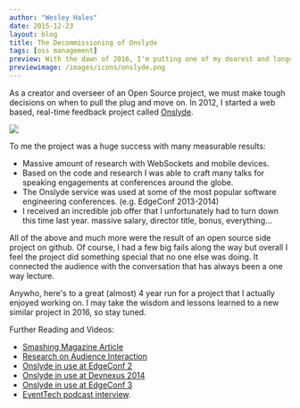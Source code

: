 ```yaml
---
author: "Wesley Hales"
date: 2015-12-23
layout: blog
title: The Decommissioning of Onslyde
tags: [oss management]
preview: With the dawn of 2016, I'm putting one of my dearest and longest running open source projects, Onslyde, to rest. 
previewimage: /images/icons/onslyde.png
---
```


As a creator and overseer of an Open Source project, we must make tough decisions on when to pull the plug and move on. In 2012,
I started a web based, real-time feedback project called [Onslyde](http://wesleyhales.com/blog/2013/02/25/How-Collective-Wisdom-Shapes-a-Talk/). 

<img style="max-width:90%" src="/images/posts/2015-12-23/edge1-panel-detail-large-opt.png"/>

To me the project was a huge success with many measurable results: 

* Massive amount of research with WebSockets and mobile devices.
* Based on the code and research I was able to craft many talks for speaking engagements at conferences around the globe.
* The Onslyde service was used at some of the most popular software engineering conferences. (e.g. EdgeConf 2013-2014)
* I received an incredible job offer that I unfortunately had to turn down this time last year. massive salary, director title, bonus, everything...

All of the above and much more were the result of an open source side project on github. Of course, I had a few big fails
 along the way but overall I feel the project did something special that no one else was doing. It connected the audience with the
 conversation that has always been a one way lecture.

Anywho, here's to a great (almost) 4 year run for a project that I actually enjoyed working on. I may take the wisdom and lessons 
learned to a new similar project in 2016, so stay tuned.

Further Reading and Videos:

* [Smashing Magazine Article](http://coding.smashingmagazine.com/2013/11/20/reinventing-the-tech-conference-experience/)
* [Research on Audience Interaction](http://wesleyhales.com/blog/2013/02/25/How-Collective-Wisdom-Shapes-a-Talk/)
* [Onslyde in use at EdgeConf 2](http://labs.ft.com/2013/10/thoughts-from-edge-2/)
* [Onslyde in use at Devnexus 2014](http://wesleyhales.com/blog/2014/02/26/A-More-Better-Conference-Experience/)
* [Onslyde in use at EdgeConf 3](https://www.christianheilmann.com/2014/03/22/edgeconf-3-just-be-there-next-time-trust-me/)
* [EventTech podcast interview](http://eventtech.co/2014/01/24/wesley-hales-creator-of-onslyde/).

<br/>
<br/>